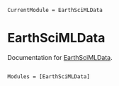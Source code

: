 ```@meta
CurrentModule = EarthSciMLData
```

# EarthSciMLData

Documentation for [EarthSciMLData](https://github.com/EarthSciML/EarthSciMLData.jl).

```@index
```

```@autodocs
Modules = [EarthSciMLData]
```
